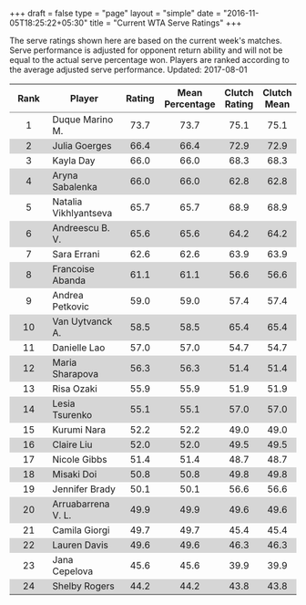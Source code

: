 +++
draft = false
type = "page" 
layout = "simple"
date = "2016-11-05T18:25:22+05:30"
title = "Current WTA Serve Ratings"
+++

The serve ratings shown here are based on the current week's matches. Serve performance is adjusted for opponent return ability and will not be equal to the actual serve percentage won. Players are ranked according to the average adjusted serve performance. Updated: 2017-08-01

<table class='gmisc_table' style='border-collapse: collapse; margin-top: 1em; margin-bottom: 1em;' >
<thead>
<tr>
<th style='border-bottom: 1px solid grey; border-top: 2px solid grey; text-align: center;'>Rank</th>
<th style='border-bottom: 1px solid grey; border-top: 2px solid grey; text-align: center;'>Player</th>
<th style='border-bottom: 1px solid grey; border-top: 2px solid grey; text-align: center;'>Rating</th>
<th style='border-bottom: 1px solid grey; border-top: 2px solid grey; text-align: center;'>Mean Percentage</th>
<th style='border-bottom: 1px solid grey; border-top: 2px solid grey; text-align: center;'>Clutch Rating</th>
<th style='border-bottom: 1px solid grey; border-top: 2px solid grey; text-align: center;'>Clutch Mean</th>
</tr>
</thead>
<tbody>
<tr>
<td style='width:40%; text-align: center;'>1</td>
<td style='width:40%; text-align: left;'>Duque Marino M.</td>
<td style='width:40%; text-align: center;'>73.7</td>
<td style='width:40%; text-align: center;'>73.7</td>
<td style='width:40%; text-align: center;'>75.1</td>
<td style='width:40%; text-align: center;'>75.1</td>
</tr>
<tr style='background-color: #d6d6d6;'>
<td style='width:40%; background-color: #d6d6d6; text-align: center;'>2</td>
<td style='width:40%; background-color: #d6d6d6; text-align: left;'>Julia Goerges</td>
<td style='width:40%; background-color: #d6d6d6; text-align: center;'>66.4</td>
<td style='width:40%; background-color: #d6d6d6; text-align: center;'>66.4</td>
<td style='width:40%; background-color: #d6d6d6; text-align: center;'>72.9</td>
<td style='width:40%; background-color: #d6d6d6; text-align: center;'>72.9</td>
</tr>
<tr>
<td style='width:40%; text-align: center;'>3</td>
<td style='width:40%; text-align: left;'>Kayla Day</td>
<td style='width:40%; text-align: center;'>66.0</td>
<td style='width:40%; text-align: center;'>66.0</td>
<td style='width:40%; text-align: center;'>68.3</td>
<td style='width:40%; text-align: center;'>68.3</td>
</tr>
<tr style='background-color: #d6d6d6;'>
<td style='width:40%; background-color: #d6d6d6; text-align: center;'>4</td>
<td style='width:40%; background-color: #d6d6d6; text-align: left;'>Aryna Sabalenka</td>
<td style='width:40%; background-color: #d6d6d6; text-align: center;'>66.0</td>
<td style='width:40%; background-color: #d6d6d6; text-align: center;'>66.0</td>
<td style='width:40%; background-color: #d6d6d6; text-align: center;'>62.8</td>
<td style='width:40%; background-color: #d6d6d6; text-align: center;'>62.8</td>
</tr>
<tr>
<td style='width:40%; text-align: center;'>5</td>
<td style='width:40%; text-align: left;'>Natalia Vikhlyantseva</td>
<td style='width:40%; text-align: center;'>65.7</td>
<td style='width:40%; text-align: center;'>65.7</td>
<td style='width:40%; text-align: center;'>68.9</td>
<td style='width:40%; text-align: center;'>68.9</td>
</tr>
<tr style='background-color: #d6d6d6;'>
<td style='width:40%; background-color: #d6d6d6; text-align: center;'>6</td>
<td style='width:40%; background-color: #d6d6d6; text-align: left;'>Andreescu B. V.</td>
<td style='width:40%; background-color: #d6d6d6; text-align: center;'>65.6</td>
<td style='width:40%; background-color: #d6d6d6; text-align: center;'>65.6</td>
<td style='width:40%; background-color: #d6d6d6; text-align: center;'>64.2</td>
<td style='width:40%; background-color: #d6d6d6; text-align: center;'>64.2</td>
</tr>
<tr>
<td style='width:40%; text-align: center;'>7</td>
<td style='width:40%; text-align: left;'>Sara Errani</td>
<td style='width:40%; text-align: center;'>62.6</td>
<td style='width:40%; text-align: center;'>62.6</td>
<td style='width:40%; text-align: center;'>63.9</td>
<td style='width:40%; text-align: center;'>63.9</td>
</tr>
<tr style='background-color: #d6d6d6;'>
<td style='width:40%; background-color: #d6d6d6; text-align: center;'>8</td>
<td style='width:40%; background-color: #d6d6d6; text-align: left;'>Francoise Abanda</td>
<td style='width:40%; background-color: #d6d6d6; text-align: center;'>61.1</td>
<td style='width:40%; background-color: #d6d6d6; text-align: center;'>61.1</td>
<td style='width:40%; background-color: #d6d6d6; text-align: center;'>56.6</td>
<td style='width:40%; background-color: #d6d6d6; text-align: center;'>56.6</td>
</tr>
<tr>
<td style='width:40%; text-align: center;'>9</td>
<td style='width:40%; text-align: left;'>Andrea Petkovic</td>
<td style='width:40%; text-align: center;'>59.0</td>
<td style='width:40%; text-align: center;'>59.0</td>
<td style='width:40%; text-align: center;'>57.4</td>
<td style='width:40%; text-align: center;'>57.4</td>
</tr>
<tr style='background-color: #d6d6d6;'>
<td style='width:40%; background-color: #d6d6d6; text-align: center;'>10</td>
<td style='width:40%; background-color: #d6d6d6; text-align: left;'>Van Uytvanck A.</td>
<td style='width:40%; background-color: #d6d6d6; text-align: center;'>58.5</td>
<td style='width:40%; background-color: #d6d6d6; text-align: center;'>58.5</td>
<td style='width:40%; background-color: #d6d6d6; text-align: center;'>65.4</td>
<td style='width:40%; background-color: #d6d6d6; text-align: center;'>65.4</td>
</tr>
<tr>
<td style='width:40%; text-align: center;'>11</td>
<td style='width:40%; text-align: left;'>Danielle Lao</td>
<td style='width:40%; text-align: center;'>57.0</td>
<td style='width:40%; text-align: center;'>57.0</td>
<td style='width:40%; text-align: center;'>54.7</td>
<td style='width:40%; text-align: center;'>54.7</td>
</tr>
<tr style='background-color: #d6d6d6;'>
<td style='width:40%; background-color: #d6d6d6; text-align: center;'>12</td>
<td style='width:40%; background-color: #d6d6d6; text-align: left;'>Maria Sharapova</td>
<td style='width:40%; background-color: #d6d6d6; text-align: center;'>56.3</td>
<td style='width:40%; background-color: #d6d6d6; text-align: center;'>56.3</td>
<td style='width:40%; background-color: #d6d6d6; text-align: center;'>51.4</td>
<td style='width:40%; background-color: #d6d6d6; text-align: center;'>51.4</td>
</tr>
<tr>
<td style='width:40%; text-align: center;'>13</td>
<td style='width:40%; text-align: left;'>Risa Ozaki</td>
<td style='width:40%; text-align: center;'>55.9</td>
<td style='width:40%; text-align: center;'>55.9</td>
<td style='width:40%; text-align: center;'>51.9</td>
<td style='width:40%; text-align: center;'>51.9</td>
</tr>
<tr style='background-color: #d6d6d6;'>
<td style='width:40%; background-color: #d6d6d6; text-align: center;'>14</td>
<td style='width:40%; background-color: #d6d6d6; text-align: left;'>Lesia Tsurenko</td>
<td style='width:40%; background-color: #d6d6d6; text-align: center;'>55.1</td>
<td style='width:40%; background-color: #d6d6d6; text-align: center;'>55.1</td>
<td style='width:40%; background-color: #d6d6d6; text-align: center;'>57.0</td>
<td style='width:40%; background-color: #d6d6d6; text-align: center;'>57.0</td>
</tr>
<tr>
<td style='width:40%; text-align: center;'>15</td>
<td style='width:40%; text-align: left;'>Kurumi Nara</td>
<td style='width:40%; text-align: center;'>52.2</td>
<td style='width:40%; text-align: center;'>52.2</td>
<td style='width:40%; text-align: center;'>49.0</td>
<td style='width:40%; text-align: center;'>49.0</td>
</tr>
<tr style='background-color: #d6d6d6;'>
<td style='width:40%; background-color: #d6d6d6; text-align: center;'>16</td>
<td style='width:40%; background-color: #d6d6d6; text-align: left;'>Claire Liu</td>
<td style='width:40%; background-color: #d6d6d6; text-align: center;'>52.0</td>
<td style='width:40%; background-color: #d6d6d6; text-align: center;'>52.0</td>
<td style='width:40%; background-color: #d6d6d6; text-align: center;'>49.5</td>
<td style='width:40%; background-color: #d6d6d6; text-align: center;'>49.5</td>
</tr>
<tr>
<td style='width:40%; text-align: center;'>17</td>
<td style='width:40%; text-align: left;'>Nicole Gibbs</td>
<td style='width:40%; text-align: center;'>51.4</td>
<td style='width:40%; text-align: center;'>51.4</td>
<td style='width:40%; text-align: center;'>48.7</td>
<td style='width:40%; text-align: center;'>48.7</td>
</tr>
<tr style='background-color: #d6d6d6;'>
<td style='width:40%; background-color: #d6d6d6; text-align: center;'>18</td>
<td style='width:40%; background-color: #d6d6d6; text-align: left;'>Misaki Doi</td>
<td style='width:40%; background-color: #d6d6d6; text-align: center;'>50.8</td>
<td style='width:40%; background-color: #d6d6d6; text-align: center;'>50.8</td>
<td style='width:40%; background-color: #d6d6d6; text-align: center;'>49.8</td>
<td style='width:40%; background-color: #d6d6d6; text-align: center;'>49.8</td>
</tr>
<tr>
<td style='width:40%; text-align: center;'>19</td>
<td style='width:40%; text-align: left;'>Jennifer Brady</td>
<td style='width:40%; text-align: center;'>50.1</td>
<td style='width:40%; text-align: center;'>50.1</td>
<td style='width:40%; text-align: center;'>56.6</td>
<td style='width:40%; text-align: center;'>56.6</td>
</tr>
<tr style='background-color: #d6d6d6;'>
<td style='width:40%; background-color: #d6d6d6; text-align: center;'>20</td>
<td style='width:40%; background-color: #d6d6d6; text-align: left;'>Arruabarrena V. L.</td>
<td style='width:40%; background-color: #d6d6d6; text-align: center;'>49.9</td>
<td style='width:40%; background-color: #d6d6d6; text-align: center;'>49.9</td>
<td style='width:40%; background-color: #d6d6d6; text-align: center;'>49.6</td>
<td style='width:40%; background-color: #d6d6d6; text-align: center;'>49.6</td>
</tr>
<tr>
<td style='width:40%; text-align: center;'>21</td>
<td style='width:40%; text-align: left;'>Camila Giorgi</td>
<td style='width:40%; text-align: center;'>49.7</td>
<td style='width:40%; text-align: center;'>49.7</td>
<td style='width:40%; text-align: center;'>45.4</td>
<td style='width:40%; text-align: center;'>45.4</td>
</tr>
<tr style='background-color: #d6d6d6;'>
<td style='width:40%; background-color: #d6d6d6; text-align: center;'>22</td>
<td style='width:40%; background-color: #d6d6d6; text-align: left;'>Lauren Davis</td>
<td style='width:40%; background-color: #d6d6d6; text-align: center;'>49.6</td>
<td style='width:40%; background-color: #d6d6d6; text-align: center;'>49.6</td>
<td style='width:40%; background-color: #d6d6d6; text-align: center;'>46.3</td>
<td style='width:40%; background-color: #d6d6d6; text-align: center;'>46.3</td>
</tr>
<tr>
<td style='width:40%; text-align: center;'>23</td>
<td style='width:40%; text-align: left;'>Jana Cepelova</td>
<td style='width:40%; text-align: center;'>45.6</td>
<td style='width:40%; text-align: center;'>45.6</td>
<td style='width:40%; text-align: center;'>39.9</td>
<td style='width:40%; text-align: center;'>39.9</td>
</tr>
<tr style='background-color: #d6d6d6;'>
<td style='width:40%; background-color: #d6d6d6; border-bottom: 2px solid grey; text-align: center;'>24</td>
<td style='width:40%; background-color: #d6d6d6; border-bottom: 2px solid grey; text-align: left;'>Shelby Rogers</td>
<td style='width:40%; background-color: #d6d6d6; border-bottom: 2px solid grey; text-align: center;'>44.2</td>
<td style='width:40%; background-color: #d6d6d6; border-bottom: 2px solid grey; text-align: center;'>44.2</td>
<td style='width:40%; background-color: #d6d6d6; border-bottom: 2px solid grey; text-align: center;'>43.8</td>
<td style='width:40%; background-color: #d6d6d6; border-bottom: 2px solid grey; text-align: center;'>43.8</td>
</tr>
</tbody>
</table>
